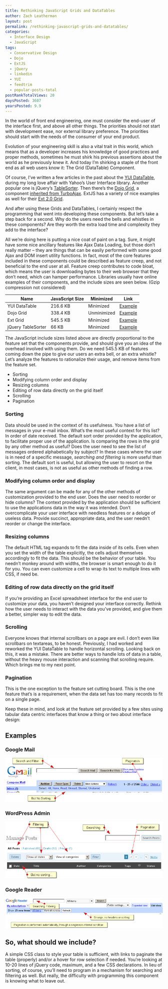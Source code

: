```yaml
---
title: Rethinking JavaScript Grids and DataTables
author: Zach Leatherman
layout: post
permalink: /rethinking-javascript-grids-and-datatables/
categories:
  - Interface Design
  - JavaScript
tags:
  - Conservative Design
  - Dojo
  - ExtJS
  - jQuery
  - linkedin
  - YUI
  - feedtrim
  - popular-posts-total
postRankTotalViews: 20
daysPosted: 3607
yearsPosted: 9.9
---
```


In the world of front end engineering, one must consider the end-user of the interface first, and above all other things. The priorities should not start with development ease, nor external library preference. The priorities should start with the needs of the consumer of your end product.

Evolution of your engineering skill is also a vital trait in this world, which means that as a developer increases his knowledge of good practices and proper methods, sometimes he must shirk his previous assertions about the world as he previously knew it. And today I’m shirking a staple of the front end as all web users know it: The Grid (DataTable) Component.

Of course, I’ve written a few articles in the past about the [YUI DataTable][1], during my long love affair with Yahoo’s User Interface library. Another popular one is jQuery’s [TableSorter][2]. Then there’s the [Dojo Grid][3], a component [inherited from TurboAjax][4]. ExtJS has a variety of nice examples as well for their [Ext 2.0 Grid][5].

 [1]: http://developer.yahoo.com/yui/datatable/
 [2]: http://tablesorter.com/docs/
 [3]: http://dojotoolkit.org/book/dojo-book-0-9/docx-documentation-under-development/grid
 [4]: http://www.sitepen.com/blog/2007/09/16/the-dojo-grid/
 [5]: http://extjs.com/deploy/dev/examples/#sample-1

And after using these Grids and DataTables, I certainly respect the programming that went into developing these components. But let’s take a step back for a second. Why do the users need the bells and whistles in these components? Are they worth the extra load time and complexity they add to the interface?

All we’re doing here is putting a nice coat of paint on a  tag. Sure, it might have some nice ancillary features like Ajax Data Loading, but those don’t really matter – they are things that can be easily performed with some good Ajax and DOM insert utility functions. In fact, most of the core features included in these components could be described as feature creep, and not beneficial to the end user at all. Feature creep contributes to code bloat, which means the user is downloading bytes to their web browser that they don’t need, which can hamper performance. Libraries usually have online examples of their components, and the include sizes are seen below. (Gzip compression not considered)

<table>
<thead>
<tr>
<th>Name</th>
<th>JavaScript Size</th>
<th>Minimized</th>
<th>Link</th>
</tr>
</thead>
<tbody>
<tr>
<td>YUI DataTable</td>
<td>216.6 KB</td>
<td>Minimized</td>
<td><a href="http://developer.yahoo.com/yui/examples/datatable/dt_basic_clean.html">Example</a></td>
</tr>
<tr>
<td>Dojo Grid</td>
<td>338.4 KB</td>
<td>Unminimized</td>
<td><a href="http://dojotoolkit.org/book/dojo-book-0-9/docx-documentation-under-development/grid/simple-grid">Example</a></td>
</tr>
<tr>
<td>Ext Grid</td>
<td>545.5 KB</td>
<td>Minimized</td>
<td><a href="http://extjs.com/deploy/dev/examples/grid/array-grid.html">Example</a></td>
</tr>
<tr>
<td>jQuery TableSorter</td>
<td>66 KB</td>
<td>Minimized</td>
<td><a href="http://www.tablesorter.com/">Example</a></td>
</tr>
</tbody>
</table>

The JavaScript include sizes listed above are directly proportional to the feature set that the components provide, and should give you an idea of the overhead involved with using them. Do we need 545.5 KB of features coming down the pipe to give our users an extra bell, or an extra whistle? Let’s analyze the features to rationalize their usage, and remove items from the feature set.

 [6]: http://developer.yahoo.com/yui/examples/datatable/dt_basic_clean.html
 [7]: http://dojotoolkit.org/book/dojo-book-0-9/docx-documentation-under-development/grid/simple-grid
 [8]: http://extjs.com/deploy/dev/examples/grid/array-grid.html
 [9]: http://www.tablesorter.com/

*   Sorting
*   Modifying column order and display
*   Resizing columns
*   Editing of row data directly on the grid itself
*   Scrolling
*   Pagination

### Sorting

Data should be used in the context of its usefulness. You have a list of messages in your e-mail inbox. What’s the most useful context for this list? In order of date received. The default sort order provided by the application, to facilitate proper use of the application. Is comparing the rows in the grid by any other method as useful? Does the user need to see the list of messages ordered alphabetically by subject? In these cases where the user is in need of a specific message, *searching and filtering* is more useful than sorting. The default sort is useful, but allowing the user to resort on the client, in most cases, is not as useful as other methods of finding a row.

### Modifying column order and display

The same argument can be made for any of the other methods of customization provided to the end user. Does the user need to reorder or hide columns? The context provided by the application should be sufficient to use the applications data in the way it was intended. Don’t overcomplicate your user interface with needless features or a deluge of useless data. Provide succinct, appropriate data, and the user needn’t reorder or change the interface.

### Resizing columns

The default HTML  tag expands to fit the data inside of its cells. Even when you set the width of the table explicitly, the cells adjust themselves accordingly to fit the data. This should be the behavior of your table. You needn’t monkey around with widths, the browser is smart enough to do it for you. You can even customize a cell to wrap its text to multiple lines with CSS, if need be.

### Editing of row data directly on the grid itself

If you’re providing an Excel spreadsheet interface for the end user to customize your data, you haven’t designed your interface correctly. Rethink how the user needs to interact with the data you’ve provided, and give them a better, simpler way to edit the data.

### Scrolling

Everyone knows that internal scrollbars on a page are evil. I don’t even like scrollbars on textareas, to be honest. Previously, I had worked and reworked the YUI DataTable to handle horizontal scrolling. Looking back on this, it was a mistake. There are better ways to handle lots of data in a table, without the heavy mouse interaction and scanning that scrolling require. Which brings me to my next point.

### Pagination

This is the one exception to the feature set cutting board. This is the one feature that’s is a requirement, when the data set has too many records to fit on a single page.

Keep these in mind, and look at the feature set provided by a few sites using tabular data centric interfaces that know a thing or two about interface design:

## Examples

### Google Mail

![Google Mail][11img]

### WordPress Admin

![Wordpress 2.5 Admin Interface][12img]

### Google Reader

![Google Reader List View][13img]

[11img]: /web/wp-content/uploads/2008/04/gmail.png
[12img]: /web/wp-content/uploads/2008/04/wordpress-admin.png
[13img]: /web/wp-content/uploads/2008/04/google-reader.png


## So, what should we include?

A simple CSS class to style your table is sufficient, with links to paginate the table (properly) and/or a hover for row selection if needed. You’re looking at 10-20 lines of jQuery code, maximum, and a few CSS declarations. In lieu of sorting, of course, you’ll need to program in a mechanism for searching and filtering as well. But really, the difficulty with programming this component is knowing what to leave out.
